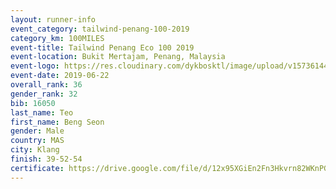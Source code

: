 ```yaml
--- 
layout: runner-info 
event_category: tailwind-penang-100-2019 
category_km: 100MILES 
event-title: Tailwind Penang Eco 100 2019 
event-location: Bukit Mertajam, Penang, Malaysia 
event-logo: https://res.cloudinary.com/dykbosktl/image/upload/v1573614442/Logo/Logo_gqlzi3.jpg 
event-date: 2019-06-22 
overall_rank: 36
gender_rank: 32
bib: 16050
last_name: Teo
first_name: Beng Seon
gender: Male
country: MAS
city: Klang
finish: 39-52-54
certificate: https://drive.google.com/file/d/12x95XGiEn2Fn3Hkvrn82WKnPGIen47NQ/view?usp=sharing
--- 
```

